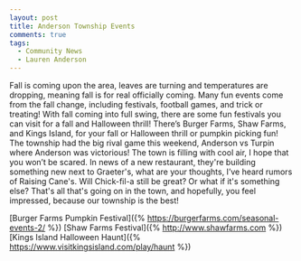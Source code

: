 ```yaml
---
layout: post
title: Anderson Township Events
comments: true
tags:
  - Community News
  - Lauren Anderson
---
```

Fall is coming upon the area, leaves are turning and temperatures are dropping, meaning fall is for real officially coming. Many fun events come from the fall change, including festivals, football games, and trick or treating! With fall coming into full swing, there are some fun festivals you can visit for a fall and Halloween thrill! There’s Burger Farms, Shaw Farms, and Kings Island, for your fall or Halloween thrill or pumpkin picking fun! The township had the big rival game this weekend, Anderson vs Turpin where Anderson was victorious! The town is filling with cool air, I hope that you won’t be scared. In news of a new restaurant, they're building something new next to Graeter's, what are your thoughts, I’ve heard rumors of Raising Cane's. Will Chick-fil-a still be great? Or what if it's something else? That's all that's going on in the town, and hopefully, you feel impressed, because our township is the best!

[Burger Farms Pumpkin Festival]({% https://burgerfarms.com/seasonal-events-2/ %})
[Shaw Farms Festival]({% http://www.shawfarms.com %})
[Kings Island Halloween Haunt]({% https://www.visitkingsisland.com/play/haunt %})
